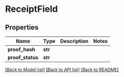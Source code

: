 # ReceiptField

## Properties
Name | Type | Description | Notes
------------ | ------------- | ------------- | -------------
**proof_hash** | **str** |  | 
**proof_status** | **str** |  | 

[[Back to Model list]](../README.md#documentation-for-models) [[Back to API list]](../README.md#documentation-for-api-endpoints) [[Back to README]](../README.md)

